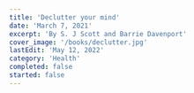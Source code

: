 ```yaml
---
title: 'Declutter your mind'
date: 'March 7, 2021'
excerpt: 'By S. J Scott and Barrie Davenport'
cover_image: '/books/declutter.jpg'
lastEdit: 'May 12, 2022'
category: 'Health'
completed: false
started: false
---
```


